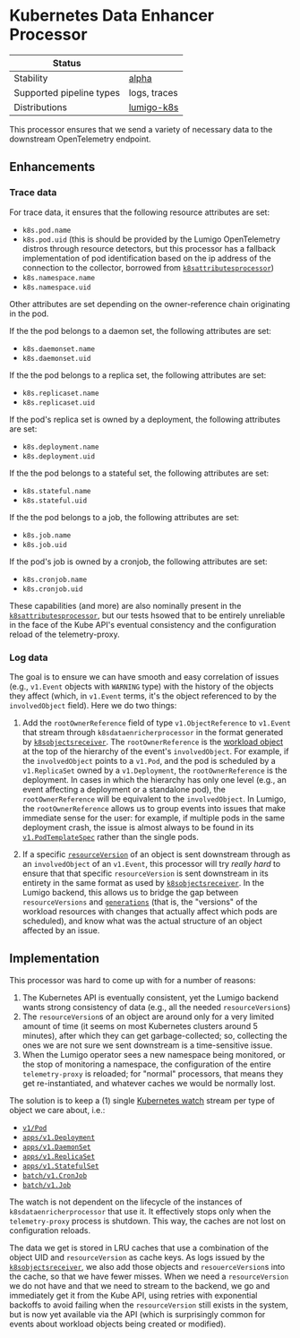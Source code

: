 # Kubernetes Data Enhancer Processor

| Status                   |              |
|--------------------------|--------------|
| Stability                | [alpha]      |
| Supported pipeline types | logs, traces |
| Distributions            | [lumigo-k8s] |

This processor ensures that we send a variety of necessary data to the downstream OpenTelemetry endpoint.

## Enhancements

### Trace data

For trace data, it ensures that the following resource attributes are set:

* `k8s.pod.name`
* `k8s.pod.uid` (this is should be provided by the Lumigo OpenTelemetry distros through resource detectors, but this processor has a fallback implementation of pod identification based on the ip address of the connection to the collector, borrowed from [`k8sattributesprocessor`](https://github.com/open-telemetry/opentelemetry-collector-contrib/tree/main/processor/k8sattributesprocessor))
* `k8s.namespace.name`
* `k8s.namespace.uid`

Other attributes are set depending on the owner-reference chain originating in the pod.

If the the pod belongs to a daemon set, the following attributes are set:

* `k8s.daemonset.name`
* `k8s.daemonset.uid`

If the the pod belongs to a replica set, the following attributes are set:

* `k8s.replicaset.name`
* `k8s.replicaset.uid`

If the pod's replica set is owned by a deployment, the following attributes are set:

* `k8s.deployment.name`
* `k8s.deployment.uid`

If the the pod belongs to a stateful set, the following attributes are set:

* `k8s.stateful.name`
* `k8s.stateful.uid`

If the the pod belongs to a job, the following attributes are set:

* `k8s.job.name`
* `k8s.job.uid`

If the pod's job is owned by a cronjob, the following attributes are set:

* `k8s.cronjob.name`
* `k8s.cronjob.uid`

These capabilities (and more) are also nominally present in the [`k8sattributesprocessor`](https://github.com/open-telemetry/opentelemetry-collector-contrib/tree/main/processor/k8sattributesprocessor), but our tests hsowed that to be entirely unreliable in the face of the Kube API's eventual consistency and the configuration reload of the telemetry-proxy.

### Log data

The goal is to ensure we can have smooth and easy correlation of issues (e.g., `v1.Event` objects with `WARNING` type) with the history of the objects they affect (which, in `v1.Event` terms, it's the object referenced to by the `involvedObject` field).
Here we do two things:

1. Add the `rootOwnerReference` field of type `v1.ObjectReference` to `v1.Event` that stream through `k8sdataenricherprocessor` in the format generated by [`k8sobjectsreceiver`](https://github.com/open-telemetry/opentelemetry-collector-contrib/receiver/k8sobjectsreceiver).
  The `rootOwnerReference` is the [workload object](https://kubernetes.io/docs/concepts/workloads/) at the top of the hierarchy of the event's `involvedObject`.
  For example, if the `involvedObject` points to a `v1.Pod`, and the pod is scheduled by a `v1.ReplicaSet` owned by a `v1.Deployment`, the `rootOwnerReference` is the deployment.
  In cases in which the hierarchy has only one level (e.g., an event affecting a deployment or a standalone pod), the `rootOwnerReference` will be equivalent to the `involvedObject`.
  In Lumigo, the `rootOwnerReference` allows us to group events into issues that make immediate sense for the user: for example, if multiple pods in the same deployment crash, the issue is almost always to be found in its [`v1.PodTemplateSpec`](https://kubernetes.io/docs/reference/kubernetes-api/workload-resources/pod-template-v1/#PodTemplateSpec) rather than the single pods.

2. If a specific [`resourceVersion`](https://kubernetes.io/docs/reference/using-api/api-concepts/#efficient-detection-of-changes) of an object is sent downstream through as an `involvedObject` of an `v1.Event`, this processor will try _really hard_ to ensure that that specific `resourceVersion` is sent downstream in its entirety in the same format as used by [`k8sobjectsreceiver`](https://github.com/open-telemetry/opentelemetry-collector-contrib/receiver/k8sobjectsreceiver).
  In the Lumigo backend, this allows us to bridge the gap between `resourceVersions` and [`generations`](https://stackoverflow.com/a/66092577/6188451) (that is, the "versions" of the workload resources with changes that actually affect which pods are scheduled), and know what was the actual structure of an object affected by an issue.

## Implementation

This processor was hard to come up with for a number of reasons:
1. The Kubernetes API is eventually consistent, yet the Lumigo backend wants strong consistency of data (e.g., all the needed `resourceVersion`s)
2. The `resourceVersion`s of an object are around only for a very limited amount of time (it seems on most Kubernetes clusters around 5 minutes), after which they can get garbage-collected; so, collecting the ones we are not sure we sent downstream is a time-sensitive issue.
3. When the Lumigo operator sees a new namespace being monitored, or the stop of monitoring a namespace, the configuration of the entire `telemetry-proxy` is reloaded; for "normal" processors, that means they get re-instantiated, and whatever caches we would be normally lost.

The solution is to keep a (1) single [Kubernetes watch](https://kubernetes.io/docs/reference/using-api/api-concepts/) stream per type of object we care about, i.e.:
* [`v1/Pod`](https://kubernetes.io/docs/concepts/workloads/pods/)
* [`apps/v1.Deployment`](https://kubernetes.io/docs/concepts/workloads/controllers/deployment/)
* [`apps/v1.DaemonSet`](https://kubernetes.io/docs/concepts/workloads/controllers/daemonset/)
* [`apps/v1.ReplicaSet`](https://kubernetes.io/docs/concepts/workloads/controllers/replicaset/)
* [`apps/v1.StatefulSet`](https://kubernetes.io/docs/concepts/workloads/controllers/statefulset/)
* [`batch/v1.CronJob`](https://kubernetes.io/docs/concepts/workloads/controllers/cron-jobs/)
* [`batch/v1.Job`](https://kubernetes.io/docs/concepts/workloads/controllers/job/)

The watch is not dependent on the lifecycle of the instances of `k8sdataenricherprocessor` that use it.
It effectively stops only when the `telemetry-proxy` process is shutdown.
This way, the caches are not lost on configuration reloads.

The data we get is stored in LRU caches that use a combination of the object UID and `resourceVersion` as cache keys.
As logs issued by the [`k8sobjectsreceiver`](https://github.com/open-telemetry/opentelemetry-collector-contrib/receiver/k8sobjectsreceiver), we also add those objects and `resouerceVersion`s into the cache, so that we have fewer misses.
When we need a `resourceVersion` we do not have and that we need to stream to the backend, we go and immediately get it from the Kube API, using retries with exponential backoffs to avoid failing when the `resourceVersion` still exists in the system, but is now yet available via the API (which is surprisingly common for events about workload objects being created or modified).

[alpha]: https://github.com/open-telemetry/opentelemetry-collector#alpha
[lumigo-k8s]: https://github.com/lumigo-io/lumigo-kubernetes-operator/telemetryproxy
